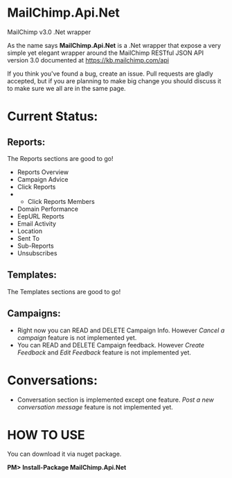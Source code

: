 # MailChimp.Api.Net
MailChimp v3.0 .Net wrapper

As the name says **MailChimp.Api.Net** is a .Net wrapper that expose a very simple yet elegant wrapper around the MailChimp RESTful JSON API version 3.0 documented at https://kb.mailchimp.com/api 

If you think you've found a bug, create an issue. Pull requests are gladly accepted, but if you are planning to make big change you should discuss it to make sure we all are in the same page. 

Current Status:
====
Reports:
---
The Reports sections are good to go! 

- Reports Overview
- Campaign Advice
- Click Reports
- - Click Reports Members
- Domain Performance
- EepURL Reports
- Email Activity
- Location
- Sent To
- Sub-Reports
- Unsubscribes

Templates:
---
The Templates sections are good to go! 

Campaigns: 
---
- Right now you can READ and DELETE Campaign Info. However *Cancel a campaign* feature is not implemented yet.
- You can READ and DELETE Campaign feedback. However *Create Feedback* and *Edit Feedback* feature is not implemented yet.

Conversations:
====
- Conversation section is implemented except one feature. *Post a new conversation message* feature is not implemented yet.



HOW TO USE
===
You can download it via nuget package.

**PM> Install-Package MailChimp.Api.Net**

